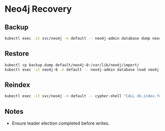 # Neo4j Recovery

## Backup
```bash
kubectl exec -it svc/neo4j -n default -- neo4j-admin database dump neo4j --to-path=/backups
```

## Restore
```bash
kubectl cp backup.dump default/neo4j-0:/var/lib/neo4j/import/
kubectl exec -it neo4j-0 -n default -- neo4j-admin database load neo4j --from-path=/var/lib/neo4j/import/ --force
```

## Reindex
```bash
kubectl exec -it svc/neo4j -n default -- cypher-shell "CALL db.index.fulltext.createNodeIndex('idx', ['Label'], ['prop'])"
```

## Notes
- Ensure leader election completed before writes.
